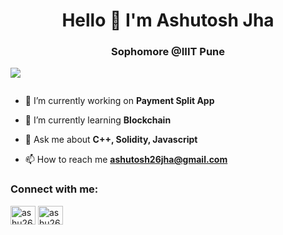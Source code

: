 <h1 align="center">Hello 👋 I'm Ashutosh Jha</h1>
<h3 align="center">Sophomore @IIIT Pune</h3>

![](https://komarev.com/ghpvc/?username=ashu26jha)
<p align="left"> <a href="https://twitter.com/" target="blank"><img src="https://img.shields.io/twitter/follow/?logo=twitter&style=for-the-badge" alt="" /></a> </p>

- 🔭 I’m currently working on **Payment Split App**

- 🌱 I’m currently learning **Blockchain**

- 💬 Ask me about **C++, Solidity, Javascript**

- 📫 How to reach me **ashutosh26jha@gmail.com**

<h3 align="left">Connect with me:</h3>
<p align="left">
<a href="https://instagram.com/ashu26jha" target="blank"><img align="center" src="https://raw.githubusercontent.com/rahuldkjain/github-profile-readme-generator/master/src/images/icons/Social/instagram.svg" alt="ashu26jha" height="30" width="40" /></a>
<a href="https://auth.geeksforgeeks.org/user/ashu26jha" target="blank"><img align="center" src="https://raw.githubusercontent.com/rahuldkjain/github-profile-readme-generator/master/src/images/icons/Social/geeks-for-geeks.svg" alt="ashu26jha" height="30" width="40" /></a>
</p>

